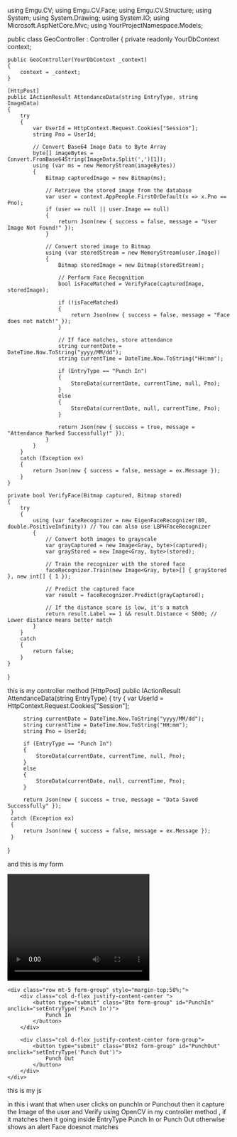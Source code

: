 <script>
    const video = document.getElementById("video");
    const canvas = document.getElementById("canvas");

    // Start Camera
    navigator.mediaDevices.getUserMedia({ video: { facingMode: "user" } })
        .then(function (stream) {
            video.srcObject = stream;
        })
        .catch(function (error) {
            console.error("Error accessing camera: ", error);
        });

    function setEntryType(entryType) {
        // Capture Image
        const context = canvas.getContext("2d");
        canvas.width = video.videoWidth;
        canvas.height = video.videoHeight;
        context.drawImage(video, 0, 0, canvas.width, canvas.height);

        // Convert Image to Base64
        let imageData = canvas.toDataURL("image/png");

        // Send Data to Controller for Face Verification
        $.ajax({
            url: "/Geo/AttendanceData",
            type: "POST",
            data: { EntryType: entryType, ImageData: imageData },
            success: function (response) {
                if (response.success) {
                    alert("✅ " + response.message);
                } else {
                    alert("❌ Face does not match! Please try again.");
                }
            },
            error: function () {
                alert("❌ Error processing the request.");
            }
        });

        // Prevent default form submission
        event.preventDefault();
    }
</script>

using Emgu.CV;
using Emgu.CV.Face;
using Emgu.CV.Structure;
using System;
using System.Drawing;
using System.IO;
using Microsoft.AspNetCore.Mvc;
using YourProjectNamespace.Models;

public class GeoController : Controller
{
    private readonly YourDbContext context;

    public GeoController(YourDbContext _context)
    {
        context = _context;
    }

    [HttpPost]
    public IActionResult AttendanceData(string EntryType, string ImageData)
    {
        try
        {
            var UserId = HttpContext.Request.Cookies["Session"];
            string Pno = UserId;

            // Convert Base64 Image Data to Byte Array
            byte[] imageBytes = Convert.FromBase64String(ImageData.Split(',')[1]);
            using (var ms = new MemoryStream(imageBytes))
            {
                Bitmap capturedImage = new Bitmap(ms);

                // Retrieve the stored image from the database
                var user = context.AppPeople.FirstOrDefault(x => x.Pno == Pno);
                if (user == null || user.Image == null)
                {
                    return Json(new { success = false, message = "User Image Not Found!" });
                }

                // Convert stored image to Bitmap
                using (var storedStream = new MemoryStream(user.Image))
                {
                    Bitmap storedImage = new Bitmap(storedStream);

                    // Perform Face Recognition
                    bool isFaceMatched = VerifyFace(capturedImage, storedImage);

                    if (!isFaceMatched)
                    {
                        return Json(new { success = false, message = "Face does not match!" });
                    }

                    // If face matches, store attendance
                    string currentDate = DateTime.Now.ToString("yyyy/MM/dd");
                    string currentTime = DateTime.Now.ToString("HH:mm");

                    if (EntryType == "Punch In")
                    {
                        StoreData(currentDate, currentTime, null, Pno);
                    }
                    else
                    {
                        StoreData(currentDate, null, currentTime, Pno);
                    }

                    return Json(new { success = true, message = "Attendance Marked Successfully!" });
                }
            }
        }
        catch (Exception ex)
        {
            return Json(new { success = false, message = ex.Message });
        }
    }

    private bool VerifyFace(Bitmap captured, Bitmap stored)
    {
        try
        {
            using (var faceRecognizer = new EigenFaceRecognizer(80, double.PositiveInfinity)) // You can also use LBPHFaceRecognizer
            {
                // Convert both images to grayscale
                var grayCaptured = new Image<Gray, byte>(captured);
                var grayStored = new Image<Gray, byte>(stored);

                // Train the recognizer with the stored face
                faceRecognizer.Train(new Image<Gray, byte>[] { grayStored }, new int[] { 1 });

                // Predict the captured face
                var result = faceRecognizer.Predict(grayCaptured);

                // If the distance score is low, it's a match
                return result.Label == 1 && result.Distance < 5000; // Lower distance means better match
            }
        }
        catch
        {
            return false;
        }
    }
}


this is my controller method 
 [HttpPost]
 public IActionResult AttendanceData(string EntryType)
 {
     try
     {
         var UserId = HttpContext.Request.Cookies["Session"];

         string currentDate = DateTime.Now.ToString("yyyy/MM/dd");
         string currentTime = DateTime.Now.ToString("HH:mm");
         string Pno = UserId;

         if (EntryType == "Punch In")
         {
             StoreData(currentDate, currentTime, null, Pno);
         }
         else
         {
             StoreData(currentDate, null, currentTime, Pno);
         }

         return Json(new { success = true, message = "Data Saved Successfully" });
     }
     catch (Exception ex)
     {
         return Json(new { success = false, message = ex.Message });
     }
 }

and this is my form 

<form asp-action="AttendanceData" id="form" asp-controller="Geo" method="post" enctype="multipart/form-data">
    <div class="form-group text-center">
        <video id="video" width="320" height="240" autoplay playsinline></video>
        <canvas id="canvas" style="display: none;"></canvas>
    </div>
    <input type="hidden" name="EntryType" id="EntryType" />

    <div class="row mt-5 form-group" style="margin-top:50%;">
        <div class="col d-flex justify-content-center ">
            <button type="submit" class="Btn form-group" id="PunchIn" onclick="setEntryType('Punch In')">
                Punch In
            </button>
        </div>

        <div class="col d-flex justify-content-center form-group">
            <button type="submit" class="Btn2 form-group" id="PunchOut" onclick="setEntryType('Punch Out')">
                Punch Out
            </button>
        </div>
    </div>
</form>
this is my js 

<script>
    const video = document.getElementById("video");
    const canvas = document.getElementById("canvas");
    const captureBtn = document.getElementById("captureBtn");
    const photoInput = document.getElementById("photoInput");


    navigator.mediaDevices.getUserMedia({ video: { facingMode: "user" } })
        .then(function (stream) {
            let video = document.querySelector("video");
            video.srcObject = stream;
            video.play();
        })
        .catch(function (error) {
            console.error("Error accessing camera: ", error);
        });

         

    captureBtn.addEventListener("click", () => {
        const context = canvas.getContext("2d");
        canvas.width = video.videoWidth;
        canvas.height = video.videoHeight;
        context.drawImage(video, 0, 0, canvas.width, canvas.height);
        photoInput.value = canvas.toDataURL("image/png"); 
    });
</script>

in this i want that when user clicks on punchIn or Punchout then it capture the Image of the user and Verify using OpenCV in my controller method , if it matches then it going inside EntryType Punch In or Punch Out otherwise shows an alert Face doesnot matches
